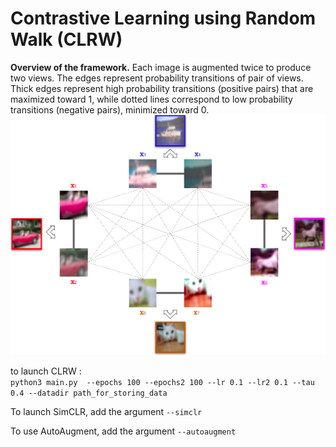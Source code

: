 # Contrastive Learning using Random Walk (CLRW)

**Overview of the framework.** Each image is augmented twice to produce two views. The edges represent probability transitions of pair of views. Thick edges represent high probability transitions (positive pairs) that are maximized toward 1, while dotted lines correspond to low probability transitions (negative pairs), minimized toward 0.\
![alt text](https://github.com/ilyassmoummad/CLRW/blob/master/CLRW_fig.png)

to launch CLRW :\
```python3 main.py  --epochs 100 --epochs2 100 --lr 0.1 --lr2 0.1 --tau 0.4 --datadir path_for_storing_data```

To launch SimCLR, add the argument ```--simclr```

To use AutoAugment, add the argument ```--autoaugment```
